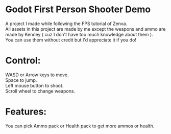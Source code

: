 # Godot First Person Shooter Demo
A project I made while following the FPS tutorial of Zenva. \
All assets in this project are made by me except the weapons and ammo are made by Kenney ( cuz I don't have too much knowledge about them ). \
You can use them without credit but I'd appreciate it if you do!

# Control:
WASD or Arrow keys to move. \
Space to jump. \
Left mouse button to shoot. \
Scroll wheel to change weapons. 

# Features:
You can pick Ammo pack or Health pack to get more ammos or health.
